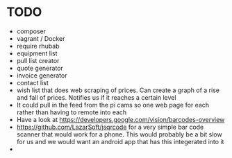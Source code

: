 TODO
====

* composer
* vagrant / Docker
* require rhubab
* equipment list
* pull list creator
* quote generator
* invoice generator
* contact list
* wish list that does web scraping of prices. Can create a graph of a rise and fall of prices. Notifies us if it reaches a certain level
* It could pull in the feed from the pi cams so one web page for each rather than having to remote into each
* Have a look at https://developers.google.com/vision/barcodes-overview
* https://github.com/LazarSoft/jsqrcode for a very simple bar code scanner that would work for a phone. This would probably be a bit slow for us and we would want an android app that has this integerated into it 
* 